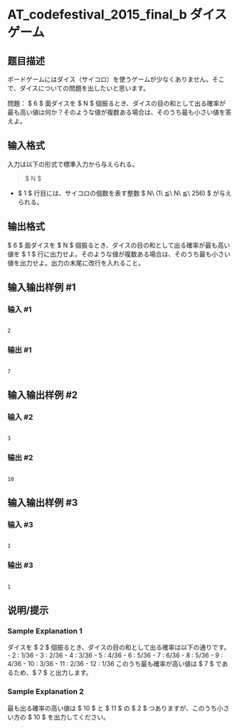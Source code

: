# AT_codefestival_2015_final_b ダイスゲーム

## 题目描述

[problemUrl]: https://atcoder.jp/contests/code-festival-2015-final-open/tasks/codefestival_2015_final_b

ボードゲームにはダイス（サイコロ）を使うゲームが少なくありません。そこで、ダイスについての問題を出したいと思います。

問題： $ 6 $ 面ダイスを $ N $ 個振るとき、ダイスの目の和として出る確率が最も高い値は何か？そのような値が複数ある場合は、そのうち最も小さい値を答えよ。

## 输入格式

入力は以下の形式で標準入力から与えられる。

> $ N $

- $ 1 $ 行目には、サイコロの個数を表す整数 $ N\ (1\ ≦\ N\ ≦\ 256) $ が与えられる。

## 输出格式

$ 6 $ 面ダイスを $ N $ 個振るとき、ダイスの目の和として出る確率が最も高い値を $ 1 $ 行に出力せよ。そのような値が複数ある場合は、そのうち最も小さい値を出力せよ。出力の末尾に改行を入れること。

## 输入输出样例 #1

### 输入 #1

```
2
```

### 输出 #1

```
7
```

## 输入输出样例 #2

### 输入 #2

```
3
```

### 输出 #2

```
10
```

## 输入输出样例 #3

### 输入 #3

```
1
```

### 输出 #3

```
1
```

## 说明/提示

### Sample Explanation 1

ダイスを $ 2 $ 個振るとき、ダイスの目の和として出る確率は以下の通りです。 - 2 : 1/36 - 3 : 2/36 - 4 : 3/36 - 5 : 4/36 - 6 : 5/36 - 7 : 6/36 - 8 : 5/36 - 9 : 4/36 - 10 : 3/36 - 11 : 2/36 - 12 : 1/36 このうち最も確率が高い値は $ 7 $ であるため、$ 7 $ と出力します。

### Sample Explanation 2

最も出る確率の高い値は $ 10 $ と $ 11 $ の $ 2 $ つありますが、このうち小さい方の $ 10 $ を出力してください。